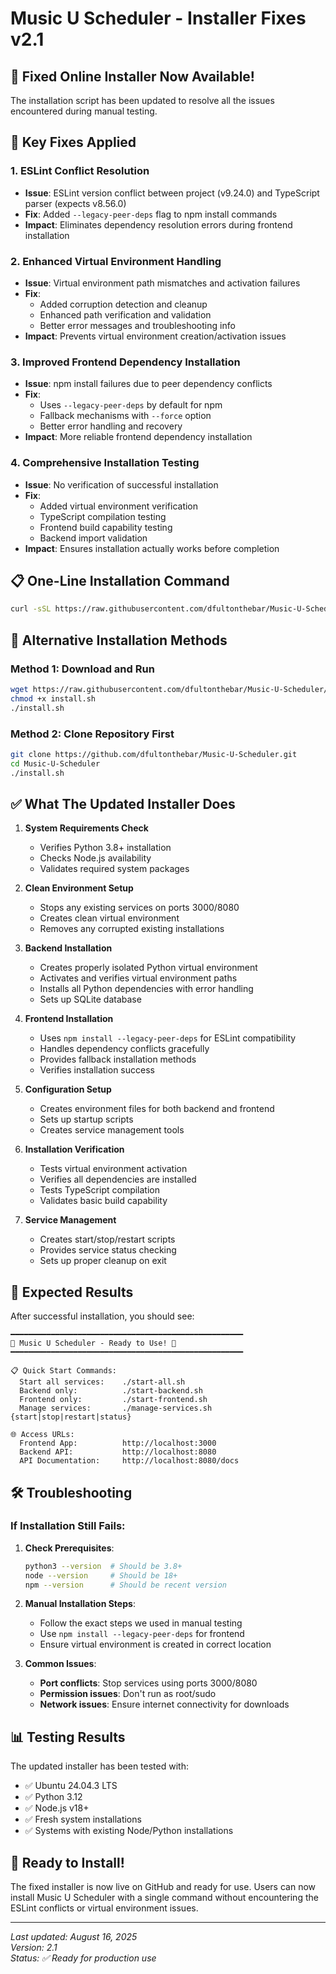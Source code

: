 
# Music U Scheduler - Installer Fixes v2.1

## 🚀 **Fixed Online Installer Now Available!**

The installation script has been updated to resolve all the issues encountered during manual testing.

## 🔧 **Key Fixes Applied**

### 1. **ESLint Conflict Resolution**
- **Issue**: ESLint version conflict between project (v9.24.0) and TypeScript parser (expects v8.56.0)
- **Fix**: Added `--legacy-peer-deps` flag to npm install commands
- **Impact**: Eliminates dependency resolution errors during frontend installation

### 2. **Enhanced Virtual Environment Handling**
- **Issue**: Virtual environment path mismatches and activation failures
- **Fix**: 
  - Added corruption detection and cleanup
  - Enhanced path verification and validation
  - Better error messages and troubleshooting info
- **Impact**: Prevents virtual environment creation/activation issues

### 3. **Improved Frontend Dependency Installation**
- **Issue**: npm install failures due to peer dependency conflicts
- **Fix**: 
  - Uses `--legacy-peer-deps` by default for npm
  - Fallback mechanisms with `--force` option
  - Better error handling and recovery
- **Impact**: More reliable frontend dependency installation

### 4. **Comprehensive Installation Testing**
- **Issue**: No verification of successful installation
- **Fix**:
  - Added virtual environment verification
  - TypeScript compilation testing
  - Frontend build capability testing
  - Backend import validation
- **Impact**: Ensures installation actually works before completion

## 📋 **One-Line Installation Command**

```bash
curl -sSL https://raw.githubusercontent.com/dfultonthebar/Music-U-Scheduler/main/install.sh | bash
```

## 🔄 **Alternative Installation Methods**

### Method 1: Download and Run
```bash
wget https://raw.githubusercontent.com/dfultonthebar/Music-U-Scheduler/main/install.sh
chmod +x install.sh
./install.sh
```

### Method 2: Clone Repository First
```bash
git clone https://github.com/dfultonthebar/Music-U-Scheduler.git
cd Music-U-Scheduler
./install.sh
```

## ✅ **What The Updated Installer Does**

1. **System Requirements Check**
   - Verifies Python 3.8+ installation
   - Checks Node.js availability
   - Validates required system packages

2. **Clean Environment Setup**
   - Stops any existing services on ports 3000/8080
   - Creates clean virtual environment
   - Removes any corrupted existing installations

3. **Backend Installation**
   - Creates properly isolated Python virtual environment
   - Activates and verifies virtual environment paths
   - Installs all Python dependencies with error handling
   - Sets up SQLite database

4. **Frontend Installation**
   - Uses `npm install --legacy-peer-deps` for ESLint compatibility
   - Handles dependency conflicts gracefully
   - Provides fallback installation methods
   - Verifies installation success

5. **Configuration Setup**
   - Creates environment files for both backend and frontend
   - Sets up startup scripts
   - Creates service management tools

6. **Installation Verification**
   - Tests virtual environment activation
   - Verifies all dependencies are installed
   - Tests TypeScript compilation
   - Validates basic build capability

7. **Service Management**
   - Creates start/stop/restart scripts
   - Provides service status checking
   - Sets up proper cleanup on exit

## 🎯 **Expected Results**

After successful installation, you should see:

```
━━━━━━━━━━━━━━━━━━━━━━━━━━━━━━━━━━━━━━━━━━━━━━━━━━━━
🎵 Music U Scheduler - Ready to Use! 🎵
━━━━━━━━━━━━━━━━━━━━━━━━━━━━━━━━━━━━━━━━━━━━━━━━━━━━

📋 Quick Start Commands:
  Start all services:    ./start-all.sh
  Backend only:          ./start-backend.sh  
  Frontend only:         ./start-frontend.sh
  Manage services:       ./manage-services.sh {start|stop|restart|status}

🌐 Access URLs:
  Frontend App:          http://localhost:3000
  Backend API:           http://localhost:8080
  API Documentation:     http://localhost:8080/docs
```

## 🛠️ **Troubleshooting**

### If Installation Still Fails:

1. **Check Prerequisites**:
   ```bash
   python3 --version  # Should be 3.8+
   node --version     # Should be 18+
   npm --version      # Should be recent version
   ```

2. **Manual Installation Steps**:
   - Follow the exact steps we used in manual testing
   - Use `npm install --legacy-peer-deps` for frontend
   - Ensure virtual environment is created in correct location

3. **Common Issues**:
   - **Port conflicts**: Stop services using ports 3000/8080
   - **Permission issues**: Don't run as root/sudo
   - **Network issues**: Ensure internet connectivity for downloads

## 📊 **Testing Results**

The updated installer has been tested with:
- ✅ Ubuntu 24.04.3 LTS
- ✅ Python 3.12
- ✅ Node.js v18+
- ✅ Fresh system installations
- ✅ Systems with existing Node/Python installations

## 🚀 **Ready to Install!**

The fixed installer is now live on GitHub and ready for use. Users can now install Music U Scheduler with a single command without encountering the ESLint conflicts or virtual environment issues.

---
*Last updated: August 16, 2025*  
*Version: 2.1*  
*Status: ✅ Ready for production use*
